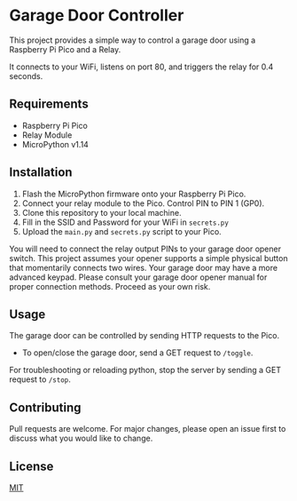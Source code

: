 # Garage Door Controller

This project provides a simple way to control a garage door using a Raspberry Pi Pico and a Relay.

It connects to your WiFi, listens on port 80, and triggers the relay for 0.4 seconds.

## Requirements

- Raspberry Pi Pico
- Relay Module
- MicroPython v1.14

## Installation

1. Flash the MicroPython firmware onto your Raspberry Pi Pico.
2. Connect your relay module to the Pico. Control PIN to PIN 1 (GP0).
3. Clone this repository to your local machine.
4. Fill in the SSID and Password for your WiFi in `secrets.py`
5. Upload the `main.py` and `secrets.py` script to your Pico.

You will need to connect the relay output PINs to your garage door opener switch. This project assumes your opener supports a simple physical button that momentarily connects two wires. Your garage door may have a more advanced keypad. Please consult your garage door opener manual for proper connection methods. Proceed as your own risk.

## Usage

The garage door can be controlled by sending HTTP requests to the Pico.

- To open/close the garage door, send a GET request to `/toggle`.

For troubleshooting or reloading python, stop the server by sending a GET request to `/stop`. 

## Contributing

Pull requests are welcome. For major changes, please open an issue first to discuss what you would like to change.

## License

[MIT](https://choosealicense.com/licenses/mit/)
